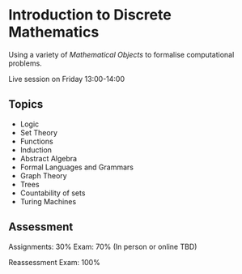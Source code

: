 # Introduction to Discrete Mathematics

Using a variety of *Mathematical Objects* to formalise computational problems.

Live session on Friday 13:00-14:00

## Topics
- Logic
- Set Theory
- Functions
- Induction
- Abstract Algebra
- Formal Languages and Grammars
- Graph Theory
- Trees
- Countability of sets
- Turing Machines

## Assessment
Assignments: 30%
Exam: 70% (In person or online TBD)

Reassessment Exam: 100%
